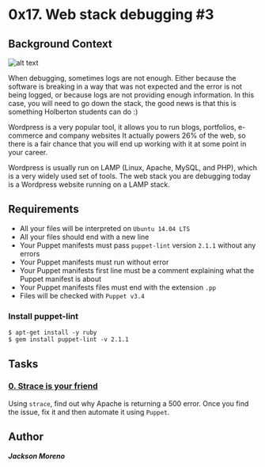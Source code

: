 # 0x17. Web stack debugging #3


## Background Context
![alt text](https://s3.amazonaws.com/intranet-projects-files/holbertonschool-sysadmin_devops/293/d42WuBh.png "Stages of Debugging")

When debugging, sometimes logs are not enough. Either because the software is breaking in a way that was not expected and the error is not being logged, or because logs are not providing enough information. In this case, you will need to go down the stack, the good news is that this is something Holberton students can do :)

Wordpress is a very popular tool, it allows you to run blogs, portfolios, e-commerce and company websites It actually powers 26% of the web, so there is a fair chance that you will end up working with it at some point in your career.

Wordpress is usually run on LAMP (Linux, Apache, MySQL, and PHP), which is a very widely used set of tools.
The web stack you are debugging today is a Wordpress website running on a LAMP stack.


## Requirements

+ All your files will be interpreted on `Ubuntu 14.04 LTS`
+ All your files should end with a new line
+ Your Puppet manifests must pass `puppet-lint` version `2.1.1` without any errors
+ Your Puppet manifests must run without error
+ Your Puppet manifests first line must be a comment explaining what the Puppet manifest is about
+ Your Puppet manifests files must end with the extension `.pp`
+ Files will be checked with `Puppet v3.4`


### Install puppet-lint

```
$ apt-get install -y ruby
$ gem install puppet-lint -v 2.1.1
```


## Tasks

### [0. Strace is your friend](0-strace_is_your_friend.pp)
Using `strace`, find out why Apache is returning a 500 error. Once you find the issue, fix it and then automate it using `Puppet`.


## Author
**_Jackson Moreno_**
